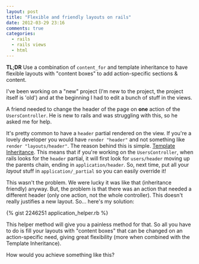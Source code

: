 ```yaml
---
layout: post
title: "Flexible and friendly layouts on rails"
date: 2012-03-29 23:16
comments: true
categories: 
  - rails
  - rails views
  - html
---
```


**TL;DR** Use a combination of `content_for` and template inheritance to have flexible layouts with "content boxes" to add action-specific sections & content.

I've been working on a "new" project (I'm new to the project, the project itself is 'old') and at the beginning I had to edit a bunch of stuff in the views.

A friend needed to change the header of the page on **one** action of the `UsersController`. He is new to rails and was struggling with this, so he asked me for help.

It's pretty common to have a `header` partial rendered on the view. If you're a lovely developer you would have `render "header"` and not something like `render "layouts/header"`. The reason behind this is simple. [Template Inheritance](http://railscasts.com/episodes/269-template-inheritance "Railscasts Template Inheritance"). This means that if you're working on the `UsersController`, when rails looks for the `header` partial, it will first look for `users/header` moving up the parents chain, ending in `application/header`. So, next time, put all your *layout* stuff in `application/_partial` so you can easily override it!

This wasn't the problem. We were lucky it was like that (inheritance friendly) anyway. But, the problem is that there was an action that needed a different header (only one action, not the whole controller). This doesn't really justifies a new layout. So... here's my solution:


{% gist 2246251 application_helper.rb %}

This helper method will give you a painless method for that. So all you have to do is fill your layouts with "content boxes" that can be changed on an action-specific need, giving great flexibility (more when combined with the Template Inheritance).

How would you achieve something like this?

